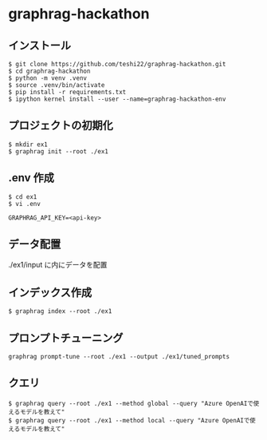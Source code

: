 # graphrag-hackathon

## インストール

```
$ git clone https://github.com/teshi22/graphrag-hackathon.git
$ cd graphrag-hackathon
$ python -m venv .venv
$ source .venv/bin/activate
$ pip install -r requirements.txt
$ ipython kernel install --user --name=graphrag-hackathon-env
```

## プロジェクトの初期化

```
$ mkdir ex1
$ graphrag init --root ./ex1
```

## .env 作成

```
$ cd ex1
$ vi .env
```

```
GRAPHRAG_API_KEY=<api-key>
```

## データ配置

./ex1/input に内にデータを配置

## インデックス作成

```
$ graphrag index --root ./ex1
```

## プロンプトチューニング

```
graphrag prompt-tune --root ./ex1 --output ./ex1/tuned_prompts
```

## クエリ

```
$ graphrag query --root ./ex1 --method global --query "Azure OpenAIで使えるモデルを教えて"
$ graphrag query --root ./ex1 --method local --query "Azure OpenAIで使えるモデルを教えて"
```
